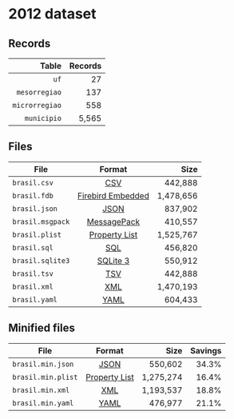 # 2012 dataset

## Records

|          Table | Records |
| --------------:| -------:|
|           `uf` |      27 |
|  `mesorregiao` |     137 |
| `microrregiao` |     558 |
|    `municipio` |   5,565 |

## Files

| File             | Format                                                                                 |      Size |
| ---------------- |:--------------------------------------------------------------------------------------:| ---------:|
| `brasil.csv`     | [CSV](https://en.wikipedia.org/wiki/Comma-separated_values)                            |   442,888 |
| `brasil.fdb`     | [Firebird Embedded](https://en.wikipedia.org/wiki/Embedded_database#Firebird_Embedded) | 1,478,656 |
| `brasil.json`    | [JSON](https://en.wikipedia.org/wiki/JSON)                                             |   837,902 |
| `brasil.msgpack` | [MessagePack](https://en.wikipedia.org/wiki/MessagePack)                               |   410,557 |
| `brasil.plist`   | [Property List](https://en.wikipedia.org/wiki/Property_list)                           | 1,525,767 |
| `brasil.sql`     | [SQL](https://en.wikipedia.org/wiki/SQL)                                               |   456,820 |
| `brasil.sqlite3` | [SQLite 3](https://en.wikipedia.org/wiki/SQLite)                                       |   550,912 |
| `brasil.tsv`     | [TSV](https://en.wikipedia.org/wiki/Tab-separated_values)                              |   442,888 |
| `brasil.xml`     | [XML](https://en.wikipedia.org/wiki/XML)                                               | 1,470,193 |
| `brasil.yaml`    | [YAML](https://en.wikipedia.org/wiki/YAML)                                             |   604,433 |

## Minified files

| File               | Format                                                       |      Size | Savings |
| ------------------ |:------------------------------------------------------------:| ---------:| -------:|
| `brasil.min.json`  | [JSON](https://en.wikipedia.org/wiki/JSON)                   |   550,602 |   34.3% |
| `brasil.min.plist` | [Property List](https://en.wikipedia.org/wiki/Property_list) | 1,275,274 |   16.4% |
| `brasil.min.xml`   | [XML](https://en.wikipedia.org/wiki/XML)                     | 1,193,537 |   18.8% |
| `brasil.min.yaml`  | [YAML](https://en.wikipedia.org/wiki/YAML)                   |   476,977 |   21.1% |